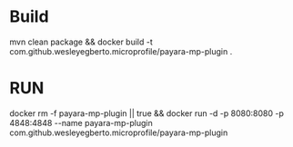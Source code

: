 # Build
mvn clean package && docker build -t com.github.wesleyegberto.microprofile/payara-mp-plugin .

# RUN

docker rm -f payara-mp-plugin || true && docker run -d -p 8080:8080 -p 4848:4848 --name payara-mp-plugin com.github.wesleyegberto.microprofile/payara-mp-plugin 